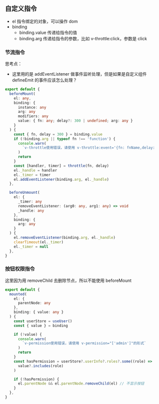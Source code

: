 ## 自定义指令

- el 指令绑定的对象，可以操作 dom
- binding
  - binding.value 传递给指令的值
  - binding.arg 传递给指令的参数，比如 v-throttle:click，参数是 click

### 节流指令

思考点：

- 这里用的是 addEventListener 做事件监听处理，但是如果是自定义组件 defineEmit 的事件应该怎么处理？

```ts
export default {
  beforeMount(
    el: any,
    binding: {
      instance: any
      arg: any
      modifiers: any
      value: { fn: any; delay?: 300 | undefined; arg: any }
    }
  ) {
    const { fn, delay = 300 } = binding.value
    if (!binding.arg || typeof fn !== 'function') {
      console.warn(
        `v-throttle使用错误，请使用 v-throttle:event='{fn: fnName,delay: 300}'的形式`
      )
      return
    }
    const [handler, timer] = throttle(fn, delay)
    el._handle = handler
    el._timer = timer
    el.addEventListener(binding.arg, el._handle)
  },

  beforeUnmount(
    el: {
      _timer: any
      removeEventListener: (arg0: any, arg1: any) => void
      _handle: any
    },
    binding: {
      arg: any
    }
  ) {
    el.removeEventListener(binding.arg, el._handle)
    clearTimeout(el._timer)
    el._timer = null
  },
}
```

### 按钮权限指令

这里因为用 removeChild 去删除节点，所以不能使用 beforeMount

```ts
export default {
  mounted(
    el: {
      parentNode: any
    },
    binding: { value: any }
  ) {
    const userStore = useUser()
    const { value } = binding

    if (!value) {
      console.warn(
        `v-permission使用错误，请使用 v-permission="['admin']"的形式`
      )
      return
    }
    const hasPermission = userStore?.userInfo?.roles?.some((role) =>
      value?.includes(role)
    )

    if (!hasPermission) {
      el.parentNode && el.parentNode.removeChild(el) // 不显示按钮
    }
  },
}
```
